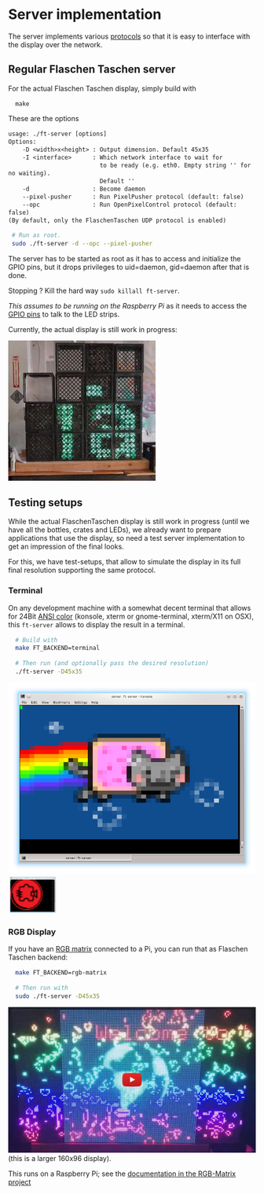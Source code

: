 Server implementation
=====================

The server implements various [protocols](../doc/protocols.md) so that
it is easy to interface with the display over the network.

## Regular Flaschen Taschen server

For the actual Flaschen Taschen display, simply build with

```
  make
```

These are the options

```
usage: ./ft-server [options]
Options:
	-D <width>x<height> : Output dimension. Default 45x35
	-I <interface>      : Which network interface to wait for
	                      to be ready (e.g. eth0. Empty string '' for no waiting).
	                      Default ''
	-d                  : Become daemon
	--pixel-pusher      : Run PixelPusher protocol (default: false)
	--opc               : Run OpenPixelControl protocol (default: false)
(By default, only the FlaschenTaschen UDP protocol is enabled)
```

```bash
 # Run as root.
 sudo ./ft-server -d --opc --pixel-pusher
```

The server has to be started as root as it has to access and initialize the
GPIO pins, but it drops privileges to uid=daemon, gid=daemon after that is done.

Stopping ? Kill the hard way `sudo killall ft-server`.

*This assumes to be running on the Raspberry Pi* as it needs to access the
[GPIO pins](../hardware) to talk to the LED strips.

Currently, the actual display is still work in progress:

![](../img/ft-work-in-progress.jpg)

## Testing setups

While the actual FlaschenTaschen display is still work in progress (until
we have all the bottles, crates and LEDs), we already want to prepare
applications that use the display, so need a test server implementation to
get an impression of the final looks.

For this, we have test-setups, that allow to simulate the display in
its full final resolution supporting the same protocol.

### Terminal

On any development machine with a somewhat decent terminal that allows for
24Bit [ANSI color][term-color] (konsole, xterm or gnome-terminal, xterm/X11
on OSX), this `ft-server` allows to display the result in a terminal.

```bash
  # Build with
  make FT_BACKEND=terminal
```

```bash
  # Then run (and optionally pass the desired resolution)
  ./ft-server -D45x35
```

![](../img/terminal-screenshot.png)
<img src="../img/terminal-screenshot-nb.png" width="100px">


### RGB Display

If you have an [RGB matrix][rgb-matrix] connected to a Pi, you can run that
as Flaschen Taschen backend:

```bash
  make FT_BACKEND=rgb-matrix
```

```bash
  # Then run with
  sudo ./ft-server -D45x35
```

[![RGB-MatrixImpl][ft-rgb-vid]](https://www.youtube.com/watch?v=XeJBcNevuJE)
(this is a larger 160x96 display).

This runs on a Raspberry Pi; see the
[documentation in the RGB-Matrix project][rgb-matrix]

[rgb-matrix]: https://github.com/hzeller/rpi-rgb-led-matrix
[ft-rgb-vid]: ../img/rgb-matrix-sample-vid.jpg
[term-color]: https://gist.github.com/XVilka/8346728
